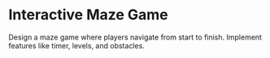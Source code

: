 # Interactive Maze Game
Design a maze game where players navigate from start to finish. Implement features like timer, levels, and obstacles.
